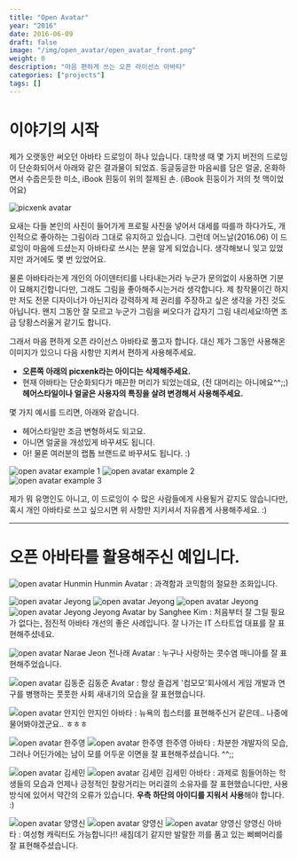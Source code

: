 ```yaml
---
title: "Open Avatar"
year: "2016"
date: 2016-06-09
draft: false
image: "/img/open_avatar/open_avatar_front.png"
weight: 0
description: "마음 편하게 쓰는 오픈 라이선스 아바타"
categories: ["projects"]
tags: []
---
```

# 이야기의 시작
제가 오랫동안 써오던 아바타 드로잉이 하나 있습니다. 대학생 때 몇 가지 버전의 드로잉이 단순화되어서 아래와 같은 결과물이 되었죠.
둥글둥글한 마음씨를 담은 얼굴, 온화하면서 수줍은듯한 미소, iBook 흰둥이 위의 절제된 손. (iBook 흰둥이가 저의 첫 맥이었어요)

![](/img/open_avatar/open_avatar.png 'picxenk avatar')

요새는 다들 본인의 사진이 들어가게 프로필 사진을 넣어서 대세를 따를까 하다가도, 개인적으로 좋아하는 그림이라 그대로 유지하고 있습니다.
그런데 어느날(2016.06) 이 드로잉이 마음에 드셨는지 아바타로 쓰시는 분을 알게 되었습니다. 생각해보니 잊고 있었지만 과거에도 몇 번 있었어요.

물론 아바타라는게 개인의 아이덴터티를 나타내는거라 누군가 문의없이 사용하면 기분이 묘해지긴합니다만, 그래도 그림을 좋아해주시는거라 생각합니다.
제 창작물이긴 하지만 저도 전문 디자이너가 아닌지라 강력하게 제 권리를 주장하고 싶은 생각을 가진 것도 아닙니다.
왠지 그동안 잘 모르고 누군가 그림을 써오다가 갑자기 그림 내리세요!하면 조금 당황스러울거 같기도 합니다.

그래서 마음 편하게 오픈 라이선스 아바타로 풀고자 합니다. 대신 제가 그동안 사용해온 이미지가 있으니 다음 사항만 지켜서 편하게 사용해주세요.

 * **오른쪽 아래의 picxenk라는 아이디는 삭제해주세요.**
 * 현재 아바타는 단순화되다가 매끈한 머리가 되었는데요, (전 대머리는 아니에요^^;;) **헤어스타일이나 얼굴은 사용자의 특징을 살려 변경해서 사용해주세요.**

몇 가지 예시를 드리면, 아래와 같습니다.

 * 헤어스타일만 조금 변형하셔도 되고요.
 * 아니면 얼굴을 개성있게 바꾸셔도 됩니다.
 * 아! 물론 여러분의 랩톱 브랜드로 바꾸셔도 됩니다. :)

![](/img/open_avatar/open_avatar_ex1.png 'open avatar example 1')
![](/img/open_avatar/open_avatar_ex2.png 'open avatar example 2')
![](/img/open_avatar/open_avatar_ex3.png 'open avatar example 3')

제가 뭐 유명인도 아니고, 이 드로잉이 수 많은 사람들에게 사용될거 같지도 않습니다만, 혹시 개인 아바타로 쓰고 싶으시면 위 사항만 지키셔서 자유롭게 사용해주세요. :)

-----
# 오픈 아바타를 활용해주신 예입니다.


![](/img/open_avatar/open_avatar_hunmin.png 'open avatar Hunmin')
Hunmin Avatar : 과격함과 코믹함의 절묘한 조화입니다.

![](/img/open_avatar/open_avatar_jeyong_1.jpg 'open avatar Jeyong')
![](/img/open_avatar/open_avatar_jeyong_2.png 'open avatar Jeyong')
![](/img/open_avatar/open_avatar_jeyong_3.jpg 'open avatar Jeyong')
![](/img/open_avatar/open_avatar_jeyong_4.jpg 'open avatar Jeyong')
Jeyong Avatar by Sanghee Kim : 처음부터 잘 그릴 필요가 없다는, 점진적 아바타 개선의 좋은 사례입니다. 잘 나가는 IT 스타트업 대표를 잘 표현해주셨네요.

![](/img/open_avatar/open_avatar_narae_j.jpg 'open avatar Narae Jeon')
전나래 Avatar : 누구나 사랑하는 콧수염 매니아를 잘 표현해주었습니다.

![](/img/open_avatar/open_avatar_dongjun.jpg 'open avatar 김동준')
김동준 Avatar : 항상 즐겁게 '컴모모'회사에서 게임 개발과 연구를 병행하는 풋풋한 사회 새내기의 모습을 잘 표현했습니다.

![](/img/open_avatar/open_avatar_jiin.jpg 'open avatar 안지인')
안지인 아바타 : 뉴욕의 힙스터를 표현해주신거 같은데.. 나중에 물어봐야겠군요.. ㅎㅎㅎ

![](/img/open_avatar/open_avatar_jooyoung1.jpg 'open avatar 한주영')
![](/img/open_avatar/open_avatar_jooyoung2.jpg 'open avatar 한주영')
한주영 아바타 : 차분한 개발자의 모습, 그러나 어딘가에는 남이 모를 어두운 이면을 잘 표현해주셨습니다.  ^^;;

![](/img/open_avatar/open_avatar_semin1.jpg 'open avatar 김세민')
![](/img/open_avatar/open_avatar_semin2.jpg 'open avatar 김세민')
김세민 아바타 : 과제로 힘들어하는 학생들의 모습과 언제나 긍정적인 찰랑거리는 머리결의 소유자를 잘 표현했습니다만, 사용 방식에 있어서 약간의 오류가 있습니다. **우측 하단의 아이디를 지워서 사용**해야 합니다. :)

![](/img/open_avatar/open_avatar_youngshin1.jpg 'open avatar 양영신')
![](/img/open_avatar/open_avatar_youngshin2.jpg 'open avatar 양영신')
![](/img/open_avatar/open_avatar_youngshin3.jpg 'open avatar 양영신')
양영신 아바타 : 여성형 캐릭터도 가능합니다!! 새침데기 같지만 발랄한 끼를 품고 있는 삐삐머리를 잘 표현해주셨습니다.
